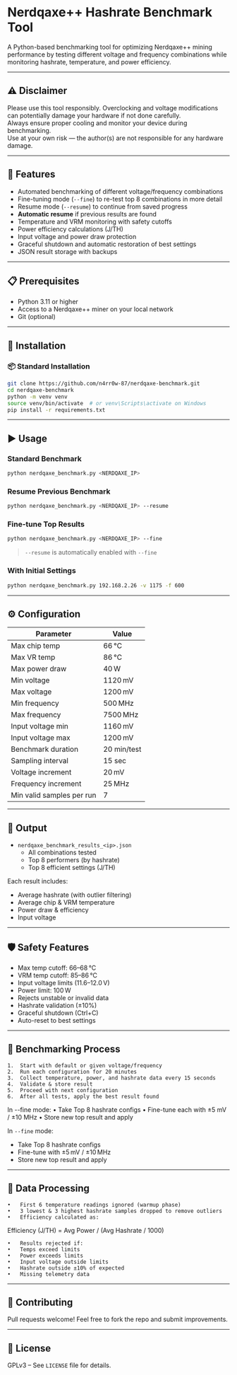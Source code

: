 # Nerdqaxe++ Hashrate Benchmark Tool

A Python-based benchmarking tool for optimizing Nerdqaxe++ mining performance by testing different voltage and frequency combinations while monitoring hashrate, temperature, and power efficiency.

---

## ⚠️ Disclaimer
Please use this tool responsibly. Overclocking and voltage modifications can potentially damage your hardware if not done carefully.  
Always ensure proper cooling and monitor your device during benchmarking.  
Use at your own risk — the author(s) are not responsible for any hardware damage.

---

## 🚀 Features
- Automated benchmarking of different voltage/frequency combinations
- Fine-tuning mode (`--fine`) to re-test top 8 combinations in more detail
- Resume mode (`--resume`) to continue from saved progress
- **Automatic resume** if previous results are found
- Temperature and VRM monitoring with safety cutoffs
- Power efficiency calculations (J/TH)
- Input voltage and power draw protection
- Graceful shutdown and automatic restoration of best settings
- JSON result storage with backups

---

## 📋 Prerequisites
- Python 3.11 or higher
- Access to a Nerdqaxe++ miner on your local network
- Git (optional)

---

## 🧪 Installation

### 📦 Standard Installation
```bash
git clone https://github.com/n4rr0w-87/nerdqaxe-benchmark.git
cd nerdqaxe-benchmark
python -m venv venv
source venv/bin/activate  # or venv\Scripts\activate on Windows
pip install -r requirements.txt
```
---

## ▶️ Usage

### Standard Benchmark
```bash
python nerdqaxe_benchmark.py <NERDQAXE_IP>
```

### Resume Previous Benchmark
```bash
python nerdqaxe_benchmark.py <NERDQAXE_IP> --resume
```

### Fine-tune Top Results
```bash
python nerdqaxe_benchmark.py <NERDQAXE_IP> --fine
```
> `--resume` is automatically enabled with `--fine`

### With Initial Settings
```bash
python nerdqaxe_benchmark.py 192.168.2.26 -v 1175 -f 600
```

---

## ⚙️ Configuration
| Parameter                   | Value           |
|----------------------------|-----------------|
| Max chip temp              | 66 °C           |
| Max VR temp                | 86 °C           |
| Max power draw             | 40 W            |
| Min voltage                | 1120 mV         |
| Max voltage                | 1200 mV         |
| Min frequency              | 500 MHz         |
| Max frequency              | 7500 MHz        |
| Input voltage min          | 1160 mV         |
| Input voltage max          | 1200 mV         |
| Benchmark duration         | 20 min/test     |
| Sampling interval          | 15 sec          |
| Voltage increment          | 20 mV           |
| Frequency increment        | 25 MHz          |
| Min valid samples per run  | 7               |

---

## 💾 Output
- `nerdqaxe_benchmark_results_<ip>.json`
  - All combinations tested
  - Top 8 performers (by hashrate)
  - Top 8 efficient settings (J/TH)

Each result includes:
- Average hashrate (with outlier filtering)
- Average chip & VRM temperature
- Power draw & efficiency
- Input voltage

---

## 🛡️ Safety Features
- Max temp cutoff: 66–68 °C
- VRM temp cutoff: 85–86 °C
- Input voltage limits (11.6–12.0 V)
- Power limit: 100 W
- Rejects unstable or invalid data
- Hashrate validation (±10%)
- Graceful shutdown (Ctrl+C)
- Auto-reset to best settings

---

## 🔄 Benchmarking Process
	1.	Start with default or given voltage/frequency
	2.	Run each configuration for 20 minutes
	3.	Collect temperature, power, and hashrate data every 15 seconds
	4.	Validate & store result
	5.	Proceed with next configuration
	6.	After all tests, apply the best result found

In --fine mode:
	•	Take Top 8 hashrate configs
	•	Fine-tune each with ±5 mV / ±10 MHz
	•	Store new top result and apply

In `--fine` mode:
- Take Top 8 hashrate configs
- Fine-tune with ±5 mV / ±10 MHz
- Store new top result and apply

---

## 🧠 Data Processing
	•	First 6 temperature readings ignored (warmup phase)
	•	3 lowest & 3 highest hashrate samples dropped to remove outliers
	•	Efficiency calculated as:
 
 Efficiency (J/TH) = Avg Power / (Avg Hashrate / 1000)
 
 	•	Results rejected if:
	•	Temps exceed limits
	•	Power exceeds limits
	•	Input voltage outside limits
	•	Hashrate outside ±10% of expected
	•	Missing telemetry data


---

## 🤝 Contributing
Pull requests welcome! Feel free to fork the repo and submit improvements.

---

## 📄 License
GPLv3 – See `LICENSE` file for details.
